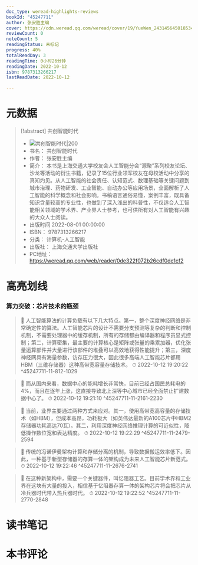 ```yaml
---
doc_type: weread-highlights-reviews
bookId: "45247711"
author: 张安胜主编
cover: https://cdn.weread.qq.com/weread/cover/19/YueWen_24314564501853406/t7_YueWen_24314564501853406.jpg
reviewCount: 0
noteCount: 5
readingStatus: 未标记
progress: 40%
totalReadDay: 3
readingTime: 0小时26分钟
readingDate: 2022-10-12
isbn: 9787313266217
lastReadDate: 2022-10-12

---
```

# 元数据
> [!abstract] 共创智能时代
> - ![ 共创智能时代|200](https://cdn.weread.qq.com/weread/cover/19/YueWen_24314564501853406/t7_YueWen_24314564501853406.jpg)
> - 书名： 共创智能时代
> - 作者： 张安胜主编
> - 简介： 本书是上海交通大学校友会人工智能分会“源聚”系列校友论坛、沙龙等活动的衍生书籍，记录了15位行业领军校友在母校活动中分享的真知灼见。从人工智能的社会责任、认知范式、数理基础等关键问题到城市治理、药物研发、工业智能、自动办公等应用场景，全面解析了人工智能的科学概念和社会影响。书稿语言通俗易懂，案例丰富，既具备知识含量较高的专业性，也做到了深入浅出的科普性，不仅适合人工智能相关领域的学术界、产业界人士参考，也可供所有对人工智能有兴趣的大众人士阅读。
> - 出版时间 2022-08-01 00:00:00
> - ISBN： 9787313266217
> - 分类： 计算机-人工智能
> - 出版社： 上海交通大学出版社
> - PC地址：https://weread.qq.com/web/reader/0de322f072b26cdf0de1cf2

# 高亮划线

### 算力突破：芯片技术的瓶颈

> 📌 人工智能算法的计算负载有以下几大特点。第一，整个深度神经网络是非常确定性的算法。人工智能芯片的设计不需要分支预测等复杂的判断和控制机制，不需要处理器中的缓存机制，所有的存储都由编译器和程序员显式控制；第二，计算密集，最主要的计算核心是矩阵或张量的乘累加器，优化张量运算部件并大量进行该部件的堆叠可以高效地获得性能提升；第三，深度神经网具有海量参数，访存压力很大，因此很多高端人工智能芯片都用HBM（三维存储器）这种高带宽容量存储技术。 
> ⏱ 2022-10-12 19:20:22 ^45247711-11-812-1029

> 📌 而从国内来看，数据中心的能耗增长非常快，目前已经占国民总耗电的4%，而且在逐年上涨，这直接导致北上深等中心城市已经全面禁止扩建数据中心了。 
> ⏱ 2022-10-12 19:21:10 ^45247711-11-2161-2230

> 📌 当前，业界主要通过两种方式来应对。其一，使用高带宽高容量的存储技术（如HBM），但成本高昂，功耗极大（如英伟达最新的A100芯片中HBM2存储器功耗高达70瓦）。其二，利用深度神经网络推理计算的可近似性，降低操作数位宽和表达精度。 
> ⏱ 2022-10-12 19:22:29 ^45247711-11-2479-2594

> 📌 传统的冯诺伊曼架构计算和存储分离的机制，导致数据搬运效率低下。因此，一种基于新型存储器的存算一体的架构成为未来人工智能芯片新范式。 
> ⏱ 2022-10-12 19:22:46 ^45247711-11-2676-2741

> 📌 在这种新架构中，需要一个关键器件，叫忆阻器工艺。目前学术界和工业界在这块有大量的投入，相信基于忆阻器存算一体的架构芯片将会把芯片从冷兵器时代带入热兵器时代。 
> ⏱ 2022-10-12 19:22:52 ^45247711-11-2770-2848

# 读书笔记

# 本书评论
